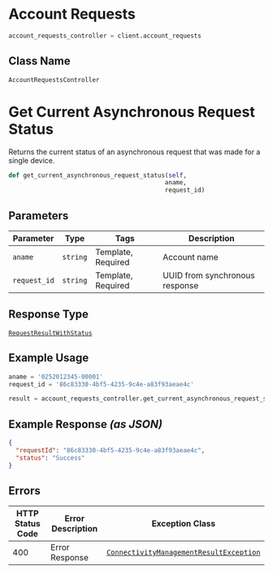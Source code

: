 # Account Requests

```python
account_requests_controller = client.account_requests
```

## Class Name

`AccountRequestsController`


# Get Current Asynchronous Request Status

Returns the current status of an asynchronous request that was made for a single device.

```python
def get_current_asynchronous_request_status(self,
                                           aname,
                                           request_id)
```

## Parameters

| Parameter | Type | Tags | Description |
|  --- | --- | --- | --- |
| `aname` | `string` | Template, Required | Account name |
| `request_id` | `string` | Template, Required | UUID from synchronous response |

## Response Type

[`RequestResultWithStatus`](../../doc/models/request-result-with-status.md)

## Example Usage

```python
aname = '0252012345-00001'
request_id = '86c83330-4bf5-4235-9c4e-a83f93aeae4c'

result = account_requests_controller.get_current_asynchronous_request_status(aname, request_id)
```

## Example Response *(as JSON)*

```json
{
  "requestId": "86c83330-4bf5-4235-9c4e-a83f93aeae4c",
  "status": "Success"
}
```

## Errors

| HTTP Status Code | Error Description | Exception Class |
|  --- | --- | --- |
| 400 | Error Response | [`ConnectivityManagementResultException`](../../doc/models/connectivity-management-result-exception.md) |

